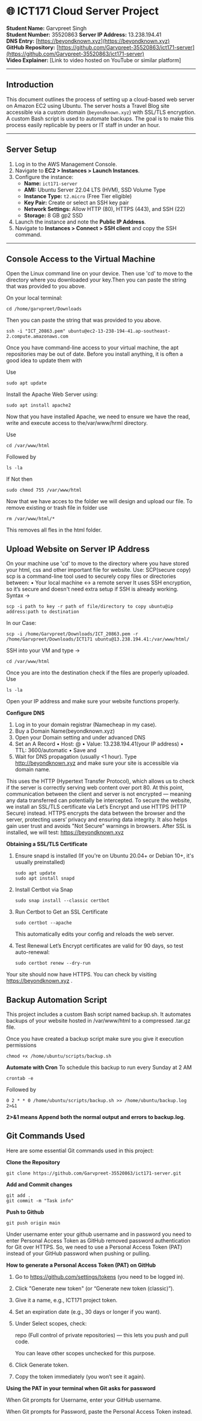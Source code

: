 # 🌐 ICT171 Cloud Server Project

**Student Name:** Garvpreet Singh  
**Student Number:** 35520863 
**Server IP Address:** 13.238.194.41  
**DNS Entry:** [https://beyondknown.xyz](https://beyondknown.xyz)  
**GitHub Repository:** [https://github.com/Garvpreet-35520863/ict171-server](https://github.com/Garvpreet-35520863/ict171-server)  
**Video Explainer:** [Link to video hosted on YouTube or similar platform]

---

## Introduction

This document outlines the process of setting up a cloud-based web server on Amazon EC2 using Ubuntu. The server hosts a Travel Blog site accessible via a custom domain (`beyondknown.xyz`) with SSL/TLS encryption. A custom Bash script is used to automate backups. The goal is to make this process easily replicable by peers or IT staff in under an hour.

---

## Server Setup

1. Log in to the AWS Management Console.
2. Navigate to **EC2 > Instances > Launch Instances**.
3. Configure the instance:
   - **Name:** `ict171-server`
   - **AMI:** Ubuntu Server 22.04 LTS (HVM), SSD Volume Type
   - **Instance Type:** `t2.micro` (Free Tier eligible)
   - **Key Pair:** Create or select an SSH key pair
   - **Network Settings:** Allow HTTP (80), HTTPS (443), and SSH (22)
   - **Storage:** 8 GB gp2 SSD
4. Launch the instance and note the **Public IP Address**.
5. Navigate to **Instances > Connect > SSH client** and copy the SSH command.

---

## Console Access to the Virtual Machine
Open the Linux command line on your device. Then use 'cd' to move to the directory where you downloaded your key.Then you can paste the string that was provided to you above.

On your local terminal:

    cd /home/garvpreet/Downloads
    
Then you can paste the string that was provided to you above.

    ssh -i "ICT_20863.pem" ubuntu@ec2-13-238-194-41.ap-southeast-2.compute.amazonaws.com
Once you have command-line access to your virtual machine, the apt repositories may be out of date. Before you install anything, it is often a good idea to update them with

Use

    sudo apt update
Install the Apache Web Server using:

    sudo apt install apache2
Now that you have installed Apache, we need to ensure we have the read, write and execute access to the/var/www/hrml directory.

Use

    cd /var/www/html
Followed by

    ls -la
If Not then

    sudo chmod 755 /var/www/html
Now that we have acces to the folder we will design and upload our file.
To remove existing or trash file in folder use

    rm /var/www/html/*
This removes all fles in the html folder.

## Upload Website on Server IP Address

On your machine use 'cd' to move to the directory where you have stored your html, css and other important file for website.
Use:
SCP(secure copy)
scp is a command-line tool used to securely copy files or directories between:
•	Your local machine ↔️ a remote server
It uses SSH encryption, so it’s secure and doesn't need extra setup if SSH is already working.
Syntax -> 

    scp -i path to key -r path of file/directory to copy ubuntu@ip address:path to destination
In our Case:

    scp -i /home/Garvpreet/Downloads/ICT_20863.pem -r /home/Garvpreet/Downloads/ICT171 ubuntu@13.238.194.41:/var/www/html/
SSH into your VM and type ->

    cd /var/www/html

Once you are into the destination check if the files are properly uploaded. Use

    ls -la

Open your IP address and make sure your website functions properly.

**Configure DNS**
1.	Log in to your domain registrar (Namecheap in my case).
2.	Buy a Domain Name(beyondknown.xyz)
3.	Open your Domain setting and under advanced DNS
4.	Set an A Record 
•	Host: @ 
•	Value: 13.238.194.41(your IP address)
•	TTL: 3600/automatic
•	Save and
5.	Wait for DNS propagation (usually <1 hour).
Type http://beyondknown.xyz and make sure your site is accessible via domain name.

This uses the HTTP (Hypertext Transfer Protocol), which allows us to check if the server is correctly serving web content over port 80. At this point, communication between the client and server is not encrypted — meaning any data transferred can potentially be intercepted.
To secure the website, we install an SSL/TLS certificate via Let’s Encrypt and use HTTPS (HTTP Secure) instead. HTTPS encrypts the data between the browser and the server, protecting users’ privacy and ensuring data integrity. It also helps gain user trust and avoids "Not Secure" warnings in browsers.
After SSL is installed, we will test: https://beyondknown.xyz

**Obtaining a SSL/TLS Certificate**
1. Ensure snapd is installed
(If you're on Ubuntu 20.04+ or Debian 10+, it's usually preinstalled)

       sudo apt update
       sudo apt install snapd

2. Install Certbot via Snap

       sudo snap install --classic certbot

3. Run Certbot to Get an SSL Certificate

       sudo certbot --apache
   This automatically edits your config and reloads the web server.

4. Test Renewal
Let’s Encrypt certificates are valid for 90 days, so test auto-renewal:

       sudo certbot renew --dry-run
Your site should now have HTTPS. You can check by visiting https://beyondknown.xyz .

## Backup Automation Script
This project includes a custom Bash script named backup.sh. It automates backups of your website hosted in /var/www/html to a compressed .tar.gz file.

Once you have created a backup script make sure you give it execution permissions

    chmod +x /home/ubuntu/scripts/backup.sh

**Automate with Cron**
To schedule this backup to run every Sunday at 2 AM

    crontab -e
Followed by

    0 2 * * 0 /home/ubuntu/scripts/backup.sh >> /home/ubuntu/backup.log 2>&1

**2>&1 means Append both the normal output and errors to backup.log.**

## Git Commands Used

Here are some essential Git commands used in this project:

**Clone the Repository**

    git clone https://github.com/Garvpreet-35520863/ict171-server.git

**Add and Commit changes**

    git add .
    git commit -m "Task info"

**Push to Github**

    git push origin main

Under username enter your github username and in password you need to enter Personal Access Token as GitHub removed password authentication for Git over HTTPS. So, we need to use a Personal Access Token (PAT) instead of your GitHub password when pushing or pulling.

**How to generate a Personal Access Token (PAT) on GitHub**

1. Go to https://github.com/settings/tokens (you need to be logged in).

2. Click "Generate new token" (or “Generate new token (classic)”).

3. Give it a name, e.g., ICT171 project token.

4. Set an expiration date (e.g., 30 days or longer if you want).

5. Under Select scopes, check:

    repo (Full control of private repositories) — this lets you push and pull code.

    You can leave other scopes unchecked for this purpose.

6. Click Generate token.

7. Copy the token immediately (you won’t see it again).

**Using the PAT in your terminal when Git asks for password**

When Git prompts for Username, enter your GitHub username.

When Git prompts for Password, paste the Personal Access Token instead.

